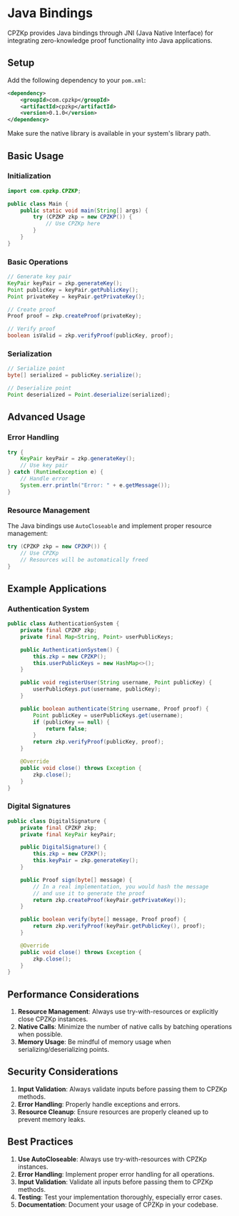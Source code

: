 # Java Bindings

CPZKp provides Java bindings through JNI (Java Native Interface) for integrating zero-knowledge proof functionality into Java applications.

## Setup

Add the following dependency to your `pom.xml`:

```xml
<dependency>
    <groupId>com.cpzkp</groupId>
    <artifactId>cpzkp</artifactId>
    <version>0.1.0</version>
</dependency>
```

Make sure the native library is available in your system's library path.

## Basic Usage

### Initialization

```java
import com.cpzkp.CPZKP;

public class Main {
    public static void main(String[] args) {
        try (CPZKP zkp = new CPZKP()) {
            // Use CPZKp here
        }
    }
}
```

### Basic Operations

```java
// Generate key pair
KeyPair keyPair = zkp.generateKey();
Point publicKey = keyPair.getPublicKey();
Point privateKey = keyPair.getPrivateKey();

// Create proof
Proof proof = zkp.createProof(privateKey);

// Verify proof
boolean isValid = zkp.verifyProof(publicKey, proof);
```

### Serialization

```java
// Serialize point
byte[] serialized = publicKey.serialize();

// Deserialize point
Point deserialized = Point.deserialize(serialized);
```

## Advanced Usage

### Error Handling

```java
try {
    KeyPair keyPair = zkp.generateKey();
    // Use key pair
} catch (RuntimeException e) {
    // Handle error
    System.err.println("Error: " + e.getMessage());
}
```

### Resource Management

The Java bindings use `AutoCloseable` and implement proper resource management:

```java
try (CPZKP zkp = new CPZKP()) {
    // Use CPZKp
    // Resources will be automatically freed
}
```

## Example Applications

### Authentication System

```java
public class AuthenticationSystem {
    private final CPZKP zkp;
    private final Map<String, Point> userPublicKeys;

    public AuthenticationSystem() {
        this.zkp = new CPZKP();
        this.userPublicKeys = new HashMap<>();
    }

    public void registerUser(String username, Point publicKey) {
        userPublicKeys.put(username, publicKey);
    }

    public boolean authenticate(String username, Proof proof) {
        Point publicKey = userPublicKeys.get(username);
        if (publicKey == null) {
            return false;
        }
        return zkp.verifyProof(publicKey, proof);
    }

    @Override
    public void close() throws Exception {
        zkp.close();
    }
}
```

### Digital Signatures

```java
public class DigitalSignature {
    private final CPZKP zkp;
    private final KeyPair keyPair;

    public DigitalSignature() {
        this.zkp = new CPZKP();
        this.keyPair = zkp.generateKey();
    }

    public Proof sign(byte[] message) {
        // In a real implementation, you would hash the message
        // and use it to generate the proof
        return zkp.createProof(keyPair.getPrivateKey());
    }

    public boolean verify(byte[] message, Proof proof) {
        return zkp.verifyProof(keyPair.getPublicKey(), proof);
    }

    @Override
    public void close() throws Exception {
        zkp.close();
    }
}
```

## Performance Considerations

1. **Resource Management**: Always use try-with-resources or explicitly close CPZKp instances.
2. **Native Calls**: Minimize the number of native calls by batching operations when possible.
3. **Memory Usage**: Be mindful of memory usage when serializing/deserializing points.

## Security Considerations

1. **Input Validation**: Always validate inputs before passing them to CPZKp methods.
2. **Error Handling**: Properly handle exceptions and errors.
3. **Resource Cleanup**: Ensure resources are properly cleaned up to prevent memory leaks.

## Best Practices

1. **Use AutoCloseable**: Always use try-with-resources with CPZKp instances.
2. **Error Handling**: Implement proper error handling for all operations.
3. **Input Validation**: Validate all inputs before passing them to CPZKp methods.
4. **Testing**: Test your implementation thoroughly, especially error cases.
5. **Documentation**: Document your usage of CPZKp in your codebase. 